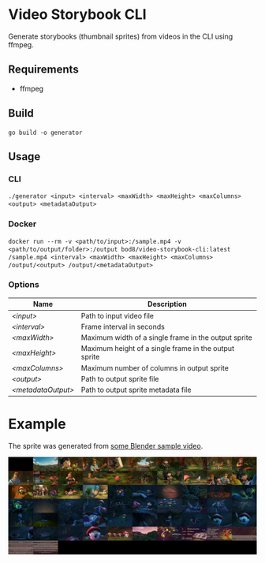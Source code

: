 # Video Storybook CLI

Generate storybooks (thumbnail sprites) from videos in the CLI using ffmpeg.

## Requirements

- ffmpeg

## Build

```shell
go build -o generator
```

## Usage

### CLI

```shell
./generator <input> <interval> <maxWidth> <maxHeight> <maxColumns> <output> <metadataOutput>
```

### Docker

```shell
docker run --rm -v <path/to/input>:/sample.mp4 -v <path/to/output/folder>:/output bod8/video-storybook-cli:latest /sample.mp4 <interval> <maxWidth> <maxHeight> <maxColumns> /output/<output> /output/<metadataOutput>
```

### Options

| **Name**            | **Description**                                       |
|---------------------|-------------------------------------------------------|
| _\<input>_          | Path to input video file                              |
| _\<interval>_       | Frame interval in seconds                             |
| _\<maxWidth>_       | Maximum width of a single frame in the output sprite  |
| _\<maxHeight>_      | Maximum height of a single frame in the output sprite |
| _\<maxColumns>_     | Maximum number of columns in output sprite            |
| _\<output>_         | Path to output sprite file                            |
| _\<metadataOutput>_ | Path to output sprite metadata file                   |

# Example

The sprite was generated from [some Blender sample video](https://files.vidstack.io/sprite-fight/720p.mp4).

![](./.assets/output.jpg)